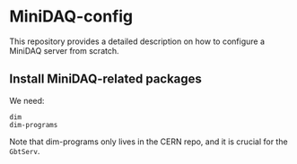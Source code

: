 # MiniDAQ-config
This repository provides a detailed description on how to configure a MiniDAQ
server from scratch.

## Install MiniDAQ-related packages
We need:
```
dim
dim-programs
```
Note that dim-programs only lives in the CERN repo, and it is crucial for the
`GbtServ`.
